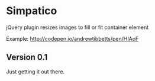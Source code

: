 Simpatico
=========
jQuery plugin resizes images to fill or fit container element

Example: http://codepen.io/andrewtibbetts/pen/HIAoF

Version 0.1
-----------
Just getting it out there.
